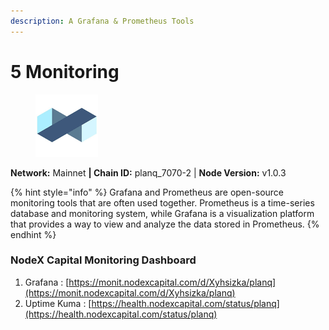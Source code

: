 ```yaml
---
description: A Grafana & Prometheus Tools
---
```


# 5 Monitoring

<figure><img src="../../.gitbook/assets/planq.png" alt=""><figcaption></figcaption></figure>

**Network:** Mainnet **| Chain ID:** planq\_7070-2 | **Node Version:** v1.0.3

{% hint style="info" %}
Grafana and Prometheus are open-source monitoring tools that are often used together. Prometheus is a time-series database and monitoring system, while Grafana is a visualization platform that provides a way to view and analyze the data stored in Prometheus.&#x20;
{% endhint %}

### NodeX Capital Monitoring Dashboard

1. Grafana : [https://monit.nodexcapital.com/d/Xyhsizka/planq](https://monit.nodexcapital.com/d/Xyhsizka/planq)
2. Uptime Kuma : [https://health.nodexcapital.com/status/planq](https://health.nodexcapital.com/status/planq)
